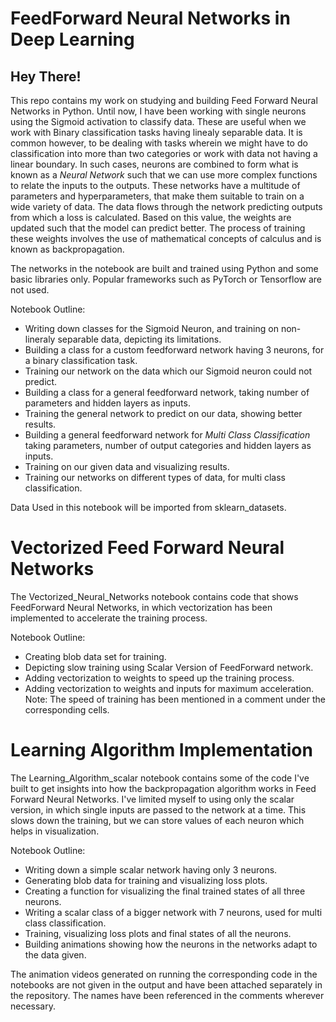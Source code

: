 # FeedForward Neural Networks in Deep Learning

## Hey There!

This repo contains my work on studying and building Feed Forward Neural Networks in Python. Until now, I have been working with single neurons using the Sigmoid activation to classify data. These are useful when we work with Binary classification tasks having linealy separable data. It is common however, to be dealing with tasks wherein we might have to do classification into more than two categories or work with data not having a linear boundary. In such cases, neurons are combined to form what is known as a _Neural Network_ such that we can use more complex functions to relate the inputs to the outputs. These networks have a multitude of parameters and hyperparameters, that make them suitable to train on a wide variety of data. The data flows through the network predicting outputs from which a loss is calculated. Based on this value, the weights are updated such that the model can predict better. The process of training these weights involves the use of mathematical concepts of calculus and is known as backpropagation.

The networks in the notebook are built and trained using Python and some basic libraries only. Popular frameworks such as PyTorch or Tensorflow are not used.

Notebook Outline:
- Writing down classes for the Sigmoid Neuron, and training on non-lineraly separable data, depicting its limitations.
- Building a class for a custom feedforward network having 3 neurons, for a binary classification task.
- Training our network on the data which our Sigmoid neuron could not predict.
- Building a class for a general feedforward network, taking number of parameters and hidden layers as inputs.
- Training the general network to predict on our data, showing better results.
- Building a general feedforward network for _Multi Class Classification_ taking parameters, number of output categories and hidden layers as inputs.
- Training on our given data and visualizing results.
- Training our networks on different types of data, for multi class classification.

Data Used in this notebook will be imported from sklearn_datasets.

# Vectorized Feed Forward Neural Networks

The Vectorized_Neural_Networks notebook contains code that shows FeedForward Neural Networks, in which vectorization has been implemented to accelerate the training process. 

Notebook Outline:

- Creating blob data set for training.
- Depicting slow training using Scalar Version of FeedForward network.
- Adding vectorization to weights to speed up the training process.
- Adding vectorization to weights and inputs for maximum acceleration.
Note: The speed of training has been mentioned in a comment under the corresponding cells.

# Learning Algorithm Implementation 

The Learning_Algorithm_scalar notebook contains some of the code I've built to get insights into how the backpropagation algorithm works in Feed Forward Neural Networks. I've limited myself to using only the scalar version, in which single inputs are passed to the network at a time. This slows down the training, but we can store values of each neuron which helps in visualization. 

Notebook Outline:

- Writing down a simple scalar network having only 3 neurons.
- Generating blob data for training and visualizing loss plots.
- Creating a function for visualizing the final trained states of all three neurons.
- Writing a scalar class of a bigger network with 7 neurons, used for multi class classification.
- Training, visualizing loss plots and final states of all the neurons.
- Building animations showing how the neurons in the networks adapt to the data given.

The animation videos generated on running the corresponding code in the notebooks are not given in the output and have been attached separately in the repository. The names have been referenced in the comments wherever necessary.

